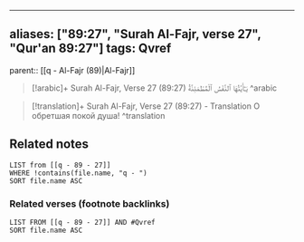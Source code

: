 
---
aliases: ["89:27", "Surah Al-Fajr, verse 27", "Qur'an 89:27"]
tags: Qvref
---

parent:: [[q - Al-Fajr (89)|Al-Fajr]]

> [!arabic]+ Surah Al-Fajr, Verse 27 (89:27)
> <span class="quran-arabic">يَـٰٓأَيَّتُهَا ٱلنَّفْسُ ٱلْمُطْمَئِنَّةُ</span>
^arabic

> [!translation]+ Surah Al-Fajr, Verse 27 (89:27) - Translation
> О обретшая покой душа!
^translation



## Related notes
```dataview
LIST from [[q - 89 - 27]]
WHERE !contains(file.name, "q - ")
SORT file.name ASC
```

### Related verses (footnote backlinks)
```dataview
LIST FROM [[q - 89 - 27]] AND #Qvref
SORT file.name ASC
```

